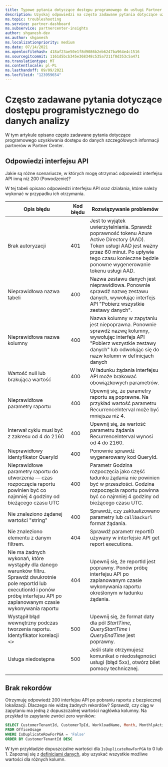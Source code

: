 ```yaml
---
title: Typowe pytania dotyczące dostępu programowego do usługi Partner Insights
description: Uzyskaj odpowiedzi na często zadawane pytania dotyczące uzyskiwania dostępu do danych szczegółowych informacji partnerów za pośrednictwem interfejsu API.
ms.topic: troubleshooting
ms.service: partner-dashboard
ms.subservice: partnercenter-insights
author: shganesh-dev
ms.author: shganesh
ms.localizationpriority: medium
ms.date: 07/14/2021
ms.openlocfilehash: 418af23ae50e1f8d9086b2eb6247ba964e4c1516
ms.sourcegitcommit: 1161d5bcb345e368348c535a7211f0d353c5a471
ms.translationtype: MT
ms.contentlocale: pl-PL
ms.lasthandoff: 09/09/2021
ms.locfileid: "123959654"
---
```

# <a name="programmatic-access-of-analytics-data-common-questions"></a>Często zadawane pytania dotyczące dostępu programistycznego do danych analizy

W tym artykule opisano często zadawane pytania dotyczące programowego uzyskiwania dostępu do danych szczegółowych informacji partnerów w Partner Center.

## <a name="api-responses"></a>Odpowiedzi interfejsu API

Jakie są różne scenariusze, w których mogę otrzymać odpowiedź interfejsu API inną niż 200 (Powodzenie)?

W tej tabeli opisano odpowiedzi interfejsu API oraz działania, które należy wykonać w przypadku ich otrzymania.

|    Opis błędu     |    Kod błędu     |    Rozwiązywanie problemów     |
|    ----    |    ----    |    ----    |
|    Brak autoryzacji     |    401     |    Jest to wyjątek uwierzytelniania. Sprawdź poprawność tokenu Azure Active Directory (AAD). Token usługi AAD jest ważny przez 60 minut. Po upływie tego czasu konieczne będzie ponowne wygenerowanie tokenu usługi AAD.     |
|    Nieprawidłowa nazwa tabeli     |    400     |    Nazwa zestawu danych jest nieprawidłowa. Ponownie sprawdź nazwę zestawu danych, wywołując interfejs API "Pobierz wszystkie zestawy danych".     |
|    Nieprawidłowa nazwa kolumny     |    400     |    Nazwa kolumny w zapytaniu jest niepoprawna. Ponownie sprawdź nazwę kolumny, wywołując interfejs API "Pobierz wszystkie zestawy danych" lub odwołując się do nazw kolumn w definicjach danych    |
|    Wartość null lub brakująca wartość     |    400     |    W ładunku żądania interfejsu API może brakować obowiązkowych parametrów.     |
|    Nieprawidłowe parametry raportu     |    400     |    Upewnij się, że parametry raportu są poprawne. Na przykład wartość parametru RecurrenceInterval może być mniejsza niż 4.     |
|    Interwał cyklu musi być z zakresu od 4 do 2160     |    400     |    Upewnij się, że wartość parametru żądania RecurrenceInterval wynosi od 4 do 2160.     |
|    Nieprawidłowy identyfikator QueryId     |    400     |    Ponownie sprawdź wygenerowany kod QueryId.     |
|    Nieprawidłowe parametry raportu do utworzenia — czas rozpoczęcia raportu powinien być co najmniej 4 godziny od bieżącego czasu UTC     |    400     |    Parametr Godzina rozpoczęcia jako część ładunku żądania nie powinien być w przeszłości. Godzina rozpoczęcia raportu powinna być co najmniej 4 godziny od bieżącego czasu UTC.     |
|    Nie znaleziono żądanej wartości "string"     |    400     |    Sprawdź, czy zaktualizowano parametry lub `callbackurl` format żądania.     |
|    Nie znaleziono elementu z danym filtrem.     |    404     |    Sprawdź parametr reportID używany w interfejsie API get report executions.     |
|    Nie ma żadnych wykonań, które wystąpiły dla danego warunków filtru. Sprawdź dwukrotnie pole reportId lub executionId i ponów próbę interfejsu API po zaplanowanym czasie wykonywania raportu     |    404     |    Upewnij się, że reportId jest poprawny. Ponów próbę interfejsu API po zaplanowanym czasie wykonywania raportu określonym w ładunku żądania.     |
|    Wystąpił błąd wewnętrzny podczas tworzenia raportu. Identyfikator korelacji <>     |    500     |    Upewnij się, że format daty dla pól *StartTime,* *QueryStartTime* i *QueryEndTime* jest poprawny.     |
|    Usługa niedostępna    |    500     |    Jeśli stale otrzymujesz komunikat o niedostępności usługi (błąd 5xx), otwórz bilet pomocy technicznej.    |
|        |        |        |

## <a name="no-records"></a>Brak rekordów

Otrzymuję odpowiedź 200 interfejsu API po pobraniu raportu z bezpiecznej lokalizacji. Dlaczego nie widzę żadnych rekordów?
Sprawdź, czy ciąg w zapytaniu ma jedną z dopuszczalnej wartości nagłówka kolumny. Na przykład to zapytanie zwróci zero wyników:

```sql
SELECT CustomerTenantId, CustomerTpId, WorkloadName, Month, MonthlyActiveUsers 
FROM OfficeUsage 
WHERE IsDuplicateRowForPGA = 'False' 
ORDER BY CustomerTenantId DESC
```

W tym przykładzie dopuszczalne wartości dla `IsDuplicateRowForPGA` to 0 lub 1. Zapoznaj się z [definicjami danych,](insights-data-definitions.md) aby uzyskać wszystkie możliwe wartości dla różnych kolumn.
